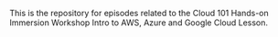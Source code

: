 This is the repository for episodes related to the Cloud 101 Hands-on Immersion Workshop Intro to AWS, Azure and Google Cloud Lesson.
